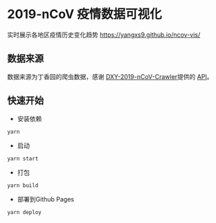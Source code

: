 # 2019-nCoV 疫情数据可视化

实时展示各地区疫情历史变化趋势  https://yangxs9.github.io/ncov-vis/

## 数据来源

数据来源为丁香园的爬虫数据，感谢 [DXY-2019-nCoV-Crawler](https://github.com/BlankerL/DXY-2019-nCoV-Crawler)提供的 [API](https://lab.isaaclin.cn/nCoV/)。

## 快速开始

- 安装依赖

```
yarn
```

- 启动

```
yarn start
```

- 打包

```
yarn build
```

- 部署到Github Pages

```
yarn deploy
```
